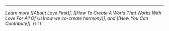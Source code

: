 ----
_Learn more [[About Love First]], [[How To Create A World That Works With Love For All Of Us|how we co-create harmony]], and [[How You Can Contribute]]._
(🌀 1)